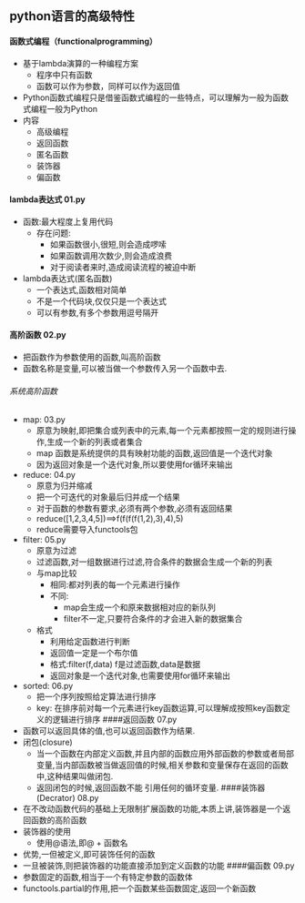 ## python语言的高级特性
#### 函数式编程（functionalprogramming）
- 基于lambda演算的一种编程方案
  - 程序中只有函数
  - 函数可以作为参数，同样可以作为返回值
- Python函数式编程只是借鉴函数式编程的一些特点，可以理解为一般为函数式编程一般为Python
- 内容
  - 高级编程
  - 返回函数
  - 匿名函数
  - 装饰器
  - 偏函数
#### lambda表达式 01.py
- 函数:最大程度上复用代码
  - 存在问题: 
    - 如果函数很小,很短,则会造成啰嗦
    - 如果函数调用次数少,则会造成浪费
    - 对于阅读者来时,造成阅读流程的被迫中断
- lambda表达式(匿名函数)
  - 一个表达式,函数相对简单
  - 不是一个代码块,仅仅只是一个表达式
  - 可以有参数,有多个参数用逗号隔开

#### 高阶函数 02.py
- 把函数作为参数使用的函数,叫高阶函数
- 函数名称是变量,可以被当做一个参数传入另一个函数中去.
###### 系统高阶函数
  - map:  03.py
    - 原意为映射,即把集合或列表中的元素,每一个元素都按照一定的规则进行操作,生成一个新的列表或者集合 
    - map 函数是系统提供的具有映射功能的函数,返回值是一个迭代对象
    - 因为返回对象是一个迭代对象,所以要使用for循环来输出
  - reduce: 04.py
    - 原意为归并缩减
    - 把一个可迭代的对象最后归并成一个结果
    - 对于函数的参数有要求,必须有两个参数,必须有返回结果
    - reduce([1,2,3,4,5])==>f(f(f(f(1,2),3),4),5)
    - reduce需要导入functools包
  - filter: 05.py
    - 原意为过滤
    - 过滤函数,对一组数据进行过滤,符合条件的数据会生成一个新的列表
    - 与map比较
      - 相同:都对列表的每一个元素进行操作
      - 不同:
        - map会生成一个和原来数据相对应的新队列
        - filter不一定,只要符合条件的才会进入新的数据集合
    - 格式
      - 利用给定函数进行判断
      - 返回值一定是一个布尔值
      - 格式:filter(f,data) f是过滤函数,data是数据
      - 返回对象是一个迭代对象,也需要使用for循环来输出
  - sorted: 06.py
    - 把一个序列按照给定算法进行排序
    - key: 在排序前对每一个元素进行key函数运算,可以理解成按照key函数定义的逻辑进行排序
####返回函数 07.py
- 函数可以返回具体的值,也可以返回函数作为结果.
- 闭包(closure)
  - 当一个函数在内部定义函数,并且内部的函数应用外部函数的参数或者局部变量,当内部函数被当做返回值的时候,相关参数和变量保存在返回的函数中,这种结果叫做闭包.
  - 返回闭包的时候,返回函数不能 引用任何的循环变量.
####装饰器(Decrator) 08.py
- 在不改动函数代码的基础上无限制扩展函数的功能,本质上讲,装饰器是一个返回函数的高阶函数
- 装饰器的使用
  - 使用@语法,即@ + 函数名
- 优势,一但被定义,即可装饰任何的函数
- 一旦被装饰,则把装饰器的功能直接添加到定义函数的功能
####偏函数      09.py
- 参数固定的函数,相当于一个有特定参数的函数体
- functools.partial的作用,把一个函数某些函数固定,返回一个新函数